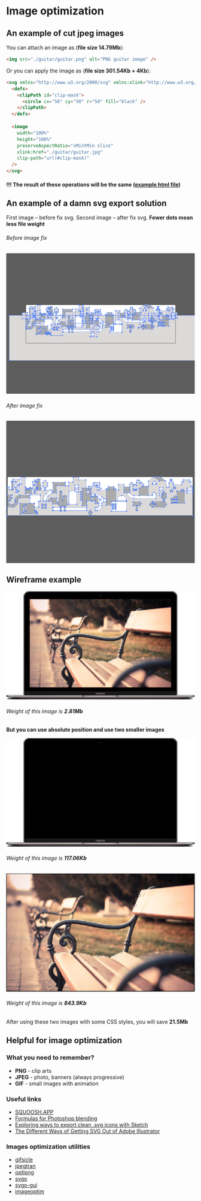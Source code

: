 # Image optimization

## An example of cut jpeg images

You can attach an image as (**file size 14.79Mb**):

```html
<img src="./guitar/guitar.png" alt="PNG guitar image" />
```

Or you can apply the image as (**file size 301.54Kb + 4Kb**):

```html
<svg xmlns="http://www.w3.org/2000/svg" xmlns:xlink="http://www.w3.org/1999/xlink" version="1.1" viewBox="0 0 100 100">
  <defs>
    <clipPath id="clip-mask">
      <circle cx="50" cy="50" r="50" fill="black" />
    </clipPath>
  </defs>

  <image
    width="100%"
    height="100%"
    preserveAspectRatio="xMinYMin slice"
    xlink:href="./guitar/guitar.jpg"
    clip-path="url(#clip-mask)"
  />
</svg>
```

#### !!! The result of these operations will be the same ([example html file](guitar/index.html))

## An example of a damn svg export solution

First image – before fix svg. Second image – after fix svg. **Fewer dots mean less file weight**

###### Before image fix
![Image before fix](damn/before-fix.png)

###### After image fix
![Image after fix](damn/after-fix.png)

## Wireframe example

![Image you want](macbook/macbook.png)

###### Weight of this image is **2.81Mb**

**But you can use absolute position and use two smaller images**

![Image you want](macbook/cropped-macbook.png)
###### Weight of this image is **117.06Kb**

![Image you want](macbook/cropped-wallpaper.jpg)
###### Weight of this image is **843.9Kb**

After using these two images with some CSS styles, you will save **21.5Mb**

## Helpful for image optimization

### What you need to remember?

* **PNG** - clip arts
* **JPEG** - photo, banners (always progressive)
* **GIF** - small images with animation

### Useful links

* [SQUOOSH.APP](https://squoosh.app)
* [Formulas for Photoshop blending](http://www.deepskycolors.com/archive/2010/04/21/formulas-for-Photoshop-blending-modes.html)
* [Exploring ways to export clean .svg icons with Sketch](https://medium.com/sketch-app-sources/exploring-ways-to-export-clean-svg-icons-with-sketch-the-correct-way-752e73ec4694)
* [The Different Ways of Getting SVG Out of Adobe Illustrator](https://css-tricks.com/illustrator-to-svg/)

### Images optimization utilities

* [gifsicle](http://www.lcdf.org/gifsicle/)
* [jpegtran](http://jpegclub.org/jpegtran/)
* [optipng](http://optipng.sourceforge.net)
* [svgo](https://github.com/svg/svgo)
* [svgo-gui](https://github.com/svg/svgo-gui)
* [imageoptim](https://imageoptim.com/mac)
